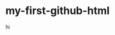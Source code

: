 # my-first-github-html

<!doctype html>
<html>
  <head>
  <meta charset="utf8">
    <title>this is some code</title>
  </head>
  <body>
    <p>hi</p>
  </body>
  </html>
  
